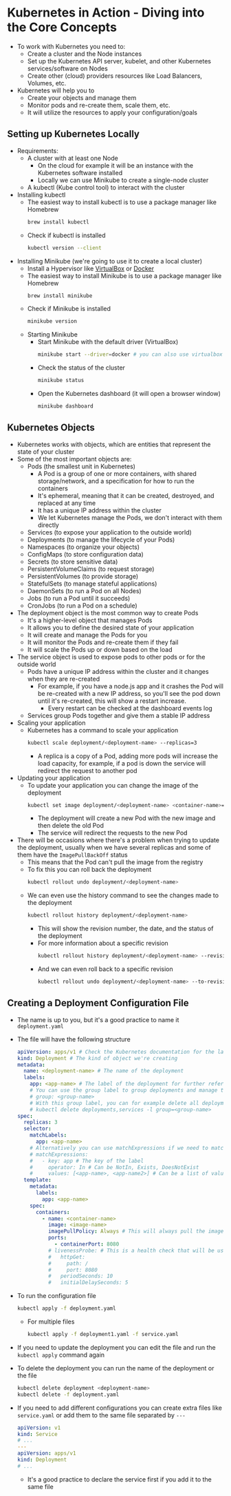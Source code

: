 # Kubernetes in Action - Diving into the Core Concepts

- To work with Kubernetes you need to:
  - Create a cluster and the Node instances
  - Set up the Kubernetes API server, kubelet, and other Kubernetes services/software on Nodes
  - Create other (cloud) providers resources like Load Balancers, Volumes, etc.
- Kubernetes will help you to
  - Create your objects and manage them
  - Monitor pods and re-create them, scale them, etc.
  - It will utilize the resources to apply your configuration/goals

## Setting up Kubernetes Locally

- Requirements:
  - A cluster with at least one Node
    - On the cloud for example it will be an instance with the Kubernetes software installed
    - Locally we can use Minikube to create a single-node cluster
  - A kubectl (Kube control tool) to interact with the cluster
- Installing kubectl
  - The easiest way to install kubectl is to use a package manager like Homebrew
    ```bash
    brew install kubectl
    ```
  - Check if kubectl is installed
    ```bash
    kubectl version --client
    ```
- Installing Minikube (we're going to use it to create a local cluster)
  - Install a Hypervisor like [VirtualBox](https://www.virtualbox.org/wiki/Downloads) or [Docker](https://docs.docker.com/get-docker/)
  - The easiest way to install Minikube is to use a package manager like Homebrew
    ```bash
    brew install minikube
    ```
  - Check if Minikube is installed
    ```bash
    minikube version
    ```
  - Starting Minikube
    - Start Minikube with the default driver (VirtualBox)
      ```bash
      minikube start --driver=docker # you can also use virtualbox but this fails on some Macs
      ```
    - Check the status of the cluster
      ```bash
      minikube status
      ```
    - Open the Kubernetes dashboard (it will open a browser window)
      ```bash
      minikube dashboard
      ```

## Kubernetes Objects

- Kubernetes works with objects, which are entities that represent the state of your cluster
- Some of the most important objects are:
  - Pods (the smallest unit in Kubernetes)
    - A Pod is a group of one or more containers, with shared storage/network, and a specification for how to run the containers
    - It's ephemeral, meaning that it can be created, destroyed, and replaced at any time
    - It has a unique IP address within the cluster
    - We let Kubernetes manage the Pods, we don't interact with them directly
  - Services (to expose your application to the outside world)
  - Deployments (to manage the lifecycle of your Pods)
  - Namespaces (to organize your objects)
  - ConfigMaps (to store configuration data)
  - Secrets (to store sensitive data)
  - PersistentVolumeClaims (to request storage)
  - PersistentVolumes (to provide storage)
  - StatefulSets (to manage stateful applications)
  - DaemonSets (to run a Pod on all Nodes)
  - Jobs (to run a Pod until it succeeds)
  - CronJobs (to run a Pod on a schedule)
- The deployment object is the most common way to create Pods
  - It's a higher-level object that manages Pods
  - It allows you to define the desired state of your application
  - It will create and manage the Pods for you
  - It will monitor the Pods and re-create them if they fail
  - It will scale the Pods up or down based on the load
- The service object is used to expose pods to other pods or for the outside world
  - Pods have a unique IP address within the cluster and it changes when they are re-created
    - For example, if you have a node.js app and it crashes the Pod will be re-created with a new IP address, so you'll see the pod down until it's re-created, this will show a restart increase.
      - Every restart can be checked at the dashboard events log
  - Services group Pods together and give them a stable IP address
- Scaling your application
  - Kubernetes has a command to scale your application
    ```bash
    kubectl scale deployment/<deployment-name> --replicas=3
    ```
    - A replica is a copy of a Pod, adding more pods will increase the load capacity, for example, if a pod is down the service will redirect the request to another pod
- Updating your application
  - To update your application you can change the image of the deployment
    ```bash
    kubectl set image deployment/<deployment-name> <container-name>=<new-image>
    ```
    - The deployment will create a new Pod with the new image and then delete the old Pod
    - The service will redirect the requests to the new Pod
- There will be occasions where there's a problem when trying to update the deployment, usually when we have several replicas and some of them have the `ImagePullBackOff` status
  - This means that the Pod can't pull the image from the registry
  - To fix this you can roll back the deployment
    ```bash
    kubectl rollout undo deployment/<deployment-name>
    ```
  - We can even use the history command to see the changes made to the deployment
    ```bash
    kubectl rollout history deployment/<deployment-name>
    ```
    - This will show the revision number, the date, and the status of the deployment
    - For more information about a specific revision
      ```bash
      kubectl rollout history deployment/<deployment-name> --revision=1
      ```
    - And we can even roll back to a specific revision
      ```bash
      kubectl rollout undo deployment/<deployment-name> --to-revision=1
      ```

## Creating a Deployment Configuration File

- The name is up to you, but it's a good practice to name it `deployment.yaml`
- The file will have the following structure
  ```yaml
  apiVersion: apps/v1 # Check the Kubernetes documentation for the latest version
  kind: Deployment # The kind of object we're creating
  metadata:
    name: <deployment-name> # The name of the deployment
    labels:
      app: <app-name> # The label of the deployment for further reference
      # You can use the group label to group deployments and manage them together
      # group: <group-name>
      # With this group label, you can for example delete all deployments with the same group label at once
      # kubectl delete deployments,services -l group=<group-name>
  spec:
    replicas: 3
    selector:
      matchLabels:
        app: <app-name>
      # Alternatively you can use matchExpressions if we need to match multiple labels
      # matchExpressions:
      #   - key: app # The key of the label
      #     operator: In # Can be NotIn, Exists, DoesNotExist
      #     values: [<app-name>, <app-name2>] # Can be a list of values
    template:
      metadata:
        labels:
          app: <app-name>
      spec:
        containers:
          - name: <container-name>
            image: <image-name>
            imagePullPolicy: Always # This will always pull the image from the registry
            ports:
              - containerPort: 8080
            # livenessProbe: # This is a health check that will be used to know if the pod is healthy
            #   httpGet:
            #     path: /
            #     port: 8080
            #   periodSeconds: 10
            #   initialDelaySeconds: 5
  ```
- To run the configuration file
  ```bash
  kubectl apply -f deployment.yaml
  ```
  - For multiple files
    ```bash
    kubectl apply -f deployment1.yaml -f service.yaml
    ```
- If you need to update the deployment you can edit the file and run the `kubectl apply` command again
- To delete the deployment you can run the name of the deployment or the file
  ```bash
  kubectl delete deployment <deployment-name>
  kubectl delete -f deployment.yaml
  ```
- If you need to add different configurations you can create extra files like `service.yaml` or add them to the same file separated by `---`

  ```yaml
  apiVersion: v1
  kind: Service
  # ...
  ---
  apiVersion: apps/v1
  kind: Deployment
  # ...
  ```

  - It's a good practice to declare the service first if you add it to the same file
